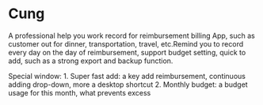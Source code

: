 # Cung



A professional help you work record for reimbursement billing App, such as customer out for dinner, transportation, travel, etc.Remind you to record every day on the day of reimbursement, support budget setting, quick to add, such as a strong export and backup function.

Special window:
    1. Super fast add: a key add reimbursement, continuous adding drop-down, more a desktop shortcut
    2. Monthly budget: a budget usage for this month, what prevents excess
    
    
